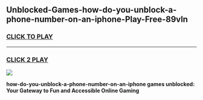 
## Unblocked-Games-how-do-you-unblock-a-phone-number-on-an-iphone-Play-Free-89vln
<h3>
<a href="https://premium76.site?title=how-do-you-unblock-a-phone-number-on-an-iphone&ref=23A">CLICK TO PLAY</a></h3>
<hr>

<h3>
<a href="https://premium76.site?title=how-do-you-unblock-a-phone-number-on-an-iphone&ref=23A">CLICK 2 PLAY</a>
  
</h3>

<a href="https://premium76.site?title=how-do-you-unblock-a-phone-number-on-an-iphone&ref=23A"><img src="https://clearcache.store/games.png"></a>


**how-do-you-unblock-a-phone-number-on-an-iphone games unblocked: Your Gateway to Fun and Accessible Online Gaming**
